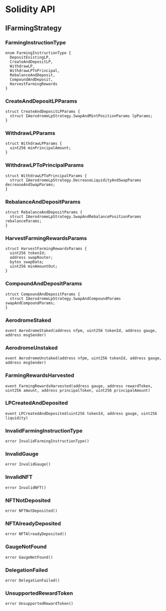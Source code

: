 # Solidity API

## IFarmingStrategy

### FarmingInstructionType

```solidity
enum FarmingInstructionType {
  DepositExistingLP,
  CreateAndDepositLP,
  WithdrawLP,
  WithdrawLPToPrincipal,
  RebalanceAndDeposit,
  CompoundAndDeposit,
  HarvestFarmingRewards
}
```

### CreateAndDepositLPParams

```solidity
struct CreateAndDepositLPParams {
  struct IAerodromeLpStrategy.SwapAndMintPositionParams lpParams;
}
```

### WithdrawLPParams

```solidity
struct WithdrawLPParams {
  uint256 minPrincipalAmount;
}
```

### WithdrawLPToPrincipalParams

```solidity
struct WithdrawLPToPrincipalParams {
  struct IAerodromeLpStrategy.DecreaseLiquidityAndSwapParams decreaseAndSwapParams;
}
```

### RebalanceAndDepositParams

```solidity
struct RebalanceAndDepositParams {
  struct IAerodromeLpStrategy.SwapAndRebalancePositionParams rebalanceParams;
}
```

### HarvestFarmingRewardsParams

```solidity
struct HarvestFarmingRewardsParams {
  uint256 tokenId;
  address swapRouter;
  bytes swapData;
  uint256 minAmountOut;
}
```

### CompoundAndDepositParams

```solidity
struct CompoundAndDepositParams {
  struct IAerodromeLpStrategy.SwapAndCompoundParams swapAndCompoundParams;
}
```

### AerodromeStaked

```solidity
event AerodromeStaked(address nfpm, uint256 tokenId, address gauge, address msgSender)
```

### AerodromeUnstaked

```solidity
event AerodromeUnstaked(address nfpm, uint256 tokenId, address gauge, address msgSender)
```

### FarmingRewardsHarvested

```solidity
event FarmingRewardsHarvested(address gauge, address rewardToken, uint256 amount, address principalToken, uint256 principalAmount)
```

### LPCreatedAndDeposited

```solidity
event LPCreatedAndDeposited(uint256 tokenId, address gauge, uint256 liquidity)
```

### InvalidFarmingInstructionType

```solidity
error InvalidFarmingInstructionType()
```

### InvalidGauge

```solidity
error InvalidGauge()
```

### InvalidNFT

```solidity
error InvalidNFT()
```

### NFTNotDeposited

```solidity
error NFTNotDeposited()
```

### NFTAlreadyDeposited

```solidity
error NFTAlreadyDeposited()
```

### GaugeNotFound

```solidity
error GaugeNotFound()
```

### DelegationFailed

```solidity
error DelegationFailed()
```

### UnsupportedRewardToken

```solidity
error UnsupportedRewardToken()
```

